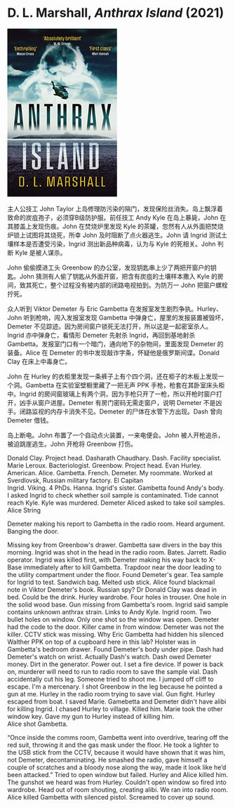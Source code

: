 # D. L. Marshall, <i>Anthrax Island</i> (2021)

<img src=images/2021_cover.jpg width=250/>

主人公技工 John Taylor 上岛修理防污染的隔门，发现保险丝消失。岛上飘浮着致命的炭疽孢子，必须穿B级防护服。前任技工 Andy Kyle 在岛上暴毙，John 在其膝盖上发现伤痕。John 在焚烧炉里发现 Kyle 的茶罐，忽然有人从外面把焚烧炉锁上试图将其烧死，所幸 John 及时阻断了点火器逃生。John 请 Ingrid 测试土壤样本是否遭受污染，Ingrid 测出新品种病毒，认为与 Kyle 的死相关。John 判断 Kyle 是被人谋杀。

John 偷偷摸进工头 Greenbow 的办公室，发现钥匙串上少了两把开窗户的钥匙。John 猜测有人偷了钥匙从外面开窗，把含有炭疽的土壤样本撒入 Kyle 的房间，致其死亡，整个过程没有被内部的闭路电视拍到。为防万一 John 把窗户螺栓拧死。

众人听到 Viktor Demeter 与 Eric Gambetta 在发报室发生剧烈争执。Hurley、John 听到枪响，闯入发报室发现 Gambetta 中弹身亡，屋里的发报装置被毁坏，Demeter 不见踪迹。因为房间窗户锁死无法打开，所以这是一起密室杀人。Ingrid 亦中弹身亡，看情形 Demeter 先射杀 Ingrid，再回到基地射杀 Gambetta。发报室门口有一个暗门，通向地下的杂物间，里面发现 Demeter 的装备。Alice 在 Demeter 的书中发现敲诈字条，怀疑他是俄罗斯间谍。Donald Clay 在床上中毒身亡。

John 在 Hurley 的衣柜里发现一条裤子上有个四个洞，还在柜子的木板上发现一个洞。Gambetta 在实验室壁橱里藏了一把无声 PPK 手枪，枪套在其卧室床头柜中。Ingrid 的房间窗玻璃上有两个洞，因为手枪只开了一枪，所以开枪时窗户打开，凶手从窗户进屋。Demeter 有房门密码无需走窗户，说明 Demeter 不是凶手。闭路监视的内存卡消失不见。Demeter 的尸体在水管下方出现。Dash 曾向 Demeter 借钱。

岛上断电。John 布置了一个自动点火装置，一来电便会。John 被人开枪追杀，被迫跳崖逃生。John 开枪将 Greenbow 打伤。

Donald Clay. Project head. 
Dasharath Chaudhary. Dash. Facility specialist. 
Marie Leroux. Bacteriologist. 
Greenbow. Project head. 
Evan Hurley. American. 
Alice. 
Gambetta. French. 
Demeter. My roommate. Worked at Sverdlovsk, Russian military factory. 
El Capitan  
Ingrid. Viking. 4 PhDs. 
Hanna. Ingrid's sister. 
Gambetta found Andy's body.  
I asked Ingrid to check whether soil sample is contaminated. 
Tide cannot reach Kyle. Kyle was murdered.
Demeter
Aliced asked to take soil samples.
Alice String

Demeter making his report to Gambetta in the radio room. Heard argument. Banging the door.


Missing key from Greenbow's drawer.
Gambetta saw divers in the bay this morning.
Ingrid was shot in the head in the radio room.
Bates. 
Jarrett. Radio operator. 
Ingrid was killed first, with Demeter making his way back to X-Base immediately after to kill Gambetta.
Trapdoor near the door leading to the utility compartment under the floor. Found Demeter's gear. Tea sample for Ingrid to test. Sandwich bag. Melted usb stick. 
Alice found blackmail note in Viktor Demeter's book. Russian spy?
Dr Donald Clay was dead in bed. Could be the drink. 
Hurley wardrobe. Four holes in trouser. One hole in the solid wood base. 
Gun missing from Gambetta's room. 
Ingrid said sample contains unknown anthrax strain. Links to Andy Kyle. 
Ingrid room. Two bullet holes on window. Only one shot so the window was open. Demeter had the code to the door. Killer came in from window. Demeter was not the killer. 
CCTV stick was missing. 
Why Eric Gambetta had hidden his silenced Walther PPK on top of a cupboard here in this lab?
Holster was in Gambetta's bedroom drawer. 
Found Demeter's body under pipe. 
Dash had Demeter's watch on wrist. Actually Dash's watch. Dash owed Demeter money. 
Dirt in the generator. Power out. 
I set a fire device. If power is back on, murderer will need to run to radio room to save the sample vial. 
Dash accidentally cut his leg. 
Someone tried to shoot me. I jumped off cliff to escape. 
I'm a mercenary. 
I shot Greenbow in the leg because he pointed a gun at me. 
Hurley in the radio room trying to save vial. 
Gun fight. Hurley escaped from boat. I saved Marie. 
Gamebetta and Demeter didn't have alibi for killing Ingrid. 
I chased Hurley to village. Killed him. 
Marie took the other window key. Gave my gun to Hurley instead of killing him.  
Alice shot Gambetta. 

“Once inside the comms room, Gambetta went into overdrive, tearing off the red suit, throwing it and the gas mask under the floor. He took a lighter to the USB stick from the CCTV, because it would have shown that it was him, not Demeter, decontaminating. He smashed the radio, gave himself a couple of scratches and a bloody nose along the way, made it look like he’d been attacked.”
Tried to open window but failed. 
Hurley and Alice killed him. 
The gunshot we heard was from Hurley. Couldn't open window so fired into wardrobe. Head out of room shouting, creating alibi. 
We ran into radio room. Alice killed Gambetta with silenced pistol. Screamed to cover up sound. 
